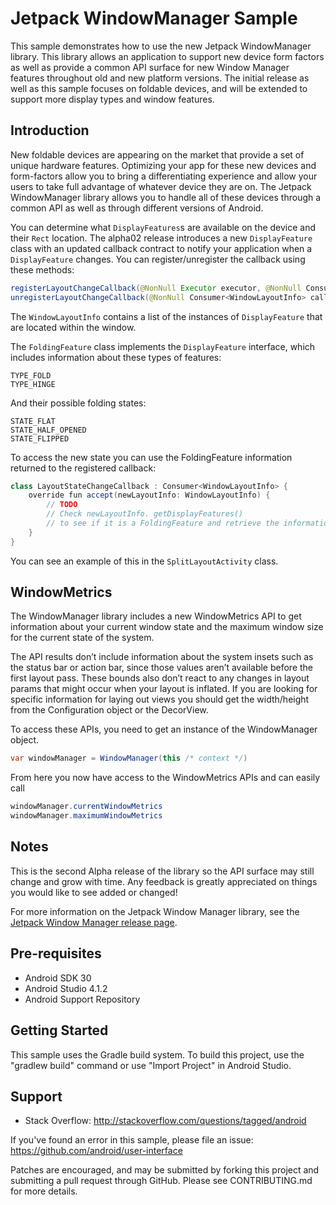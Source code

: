 
Jetpack WindowManager Sample
===================================

This sample demonstrates how to use the new Jetpack WindowManager library.
This library allows an application to support new device form factors as well as
provide a common API surface for new Window Manager features throughout old and
new platform versions. The initial release as well as this sample focuses on
foldable devices, and will be extended to support more display types and window
features.

Introduction
------------

New foldable devices are appearing on the market that provide a set of unique
hardware features. Optimizing your app for these new devices and form-factors
allow you to bring a differentiating experience and allow your users to take
full advantage of whatever device they are on. The Jetpack WindowManager
library allows you to handle all of these devices through a common API as well
as through different versions of Android.

You can determine what `DisplayFeatures`s are available on the device and their
`Rect` location. The alpha02 release introduces a new `DisplayFeature` class with an updated callback contract to notify your application when a `DisplayFeature` changes. You can register/unregister the callback using these methods:
``` java
registerLayoutChangeCallback(@NonNull Executor executor, @NonNull Consumer<WindowLayoutInfo> callback)
unregisterLayoutChangeCallback(@NonNull Consumer<WindowLayoutInfo> callback)
```

The `WindowLayoutInfo` contains a list of the instances of `DisplayFeature` that are located within the window.

The `FoldingFeature` class implements the `DisplayFeature` interface, which includes information about these types of features:

```
TYPE_FOLD
TYPE_HINGE
```

And their possible folding states:
```
STATE_FLAT
STATE_HALF_OPENED
STATE_FLIPPED
```

To access the new state you can use the FoldingFeature information returned to the registered callback:
``` java
class LayoutStateChangeCallback : Consumer<WindowLayoutInfo> {
    override fun accept(newLayoutInfo: WindowLayoutInfo) {
        // TODO
        // Check newLayoutInfo. getDisplayFeatures()
        // to see if it is a FoldingFeature and retrieve the information
    }
}
```

You can see an example of this in the `SplitLayoutActivity` class.

WindowMetrics
-------------

The WindowManager library includes a new WindowMetrics API to get information about your current window state and the maximum window size for the current state of the system.

The API results don’t include information about the system insets such as the status bar or action bar, since those values aren’t available before the first layout pass. These bounds also don’t react to any changes in layout params that might occur when your layout is inflated. If you are looking for specific information for laying out views you should get the width/height from the Configuration object or the DecorView.

To access these APIs, you need to get an instance of the WindowManager object.

``` java
var windowManager = WindowManager(this /* context */)
```

From here you now have access to the WindowMetrics APIs and can easily call

``` java
windowManager.currentWindowMetrics
windowManager.maximumWindowMetrics
```

Notes
-----

This is the second Alpha release of the library so the API surface may still change
and grow with time. Any feedback is greatly appreciated on things you would
like to see added or changed!

For more information on the Jetpack Window Manager library, see the
[Jetpack Window Manager release page][1].

[1]: https://developer.android.com/jetpack/androidx/releases/window

Pre-requisites
--------------

- Android SDK 30
- Android Studio 4.1.2
- Android Support Repository

Getting Started
---------------

This sample uses the Gradle build system. To build this project, use the
"gradlew build" command or use "Import Project" in Android Studio.

Support
-------

- Stack Overflow: http://stackoverflow.com/questions/tagged/android

If you've found an error in this sample, please file an issue:
https://github.com/android/user-interface

Patches are encouraged, and may be submitted by forking this project and
submitting a pull request through GitHub. Please see CONTRIBUTING.md for more details.
